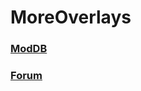 # MoreOverlays

### [ModDB](https://mods.vintagestory.at/extraoverlays)
### [Forum](https://www.vintagestory.at/forums/topic/6041-extra-overlays/)

